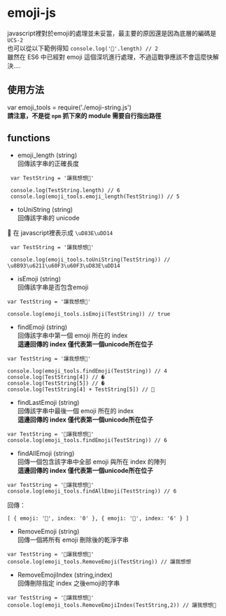 # emoji-js
javascript裡對於emoji的處理並未妥當，最主要的原因還是因為底層的編碼是 `UCS-2`   
也可以從以下範例得知   `console.log('🤔'.length) // 2`   
雖然在 ES6 中已經對 emoji 這個深坑進行處理，不過這戰爭應該不會這麼快解決....

## 使用方法
var emoji_tools = require('./emoji-string.js')   
**請注意，不是從 `npm` 抓下來的 module 需要自行指出路徑**

## functions
* emoji_length (string)  
回傳該字串的正確長度
```
 var TestString = '讓我想想🤔'

 console.log(TestString.length) // 6
 console.log(emoji_tools.emoji_length(TestString)) // 5
```

* toUniString (string)  
回傳該字串的 unicode

🤔 在 javascript裡表示成 `\uD83E\uDD14`
```
 var TestString = '讓我想想🤔'

 console.log(emoji_tools.toUniString(TestString)) // \u8B93\u6211\u60F3\u60F3\uD83E\uDD14
```

* isEmoji (string)  
回傳該字串是否包含emoji
```
var TestString = '讓我想想🤔'

console.log(emoji_tools.isEmoji(TestString)) // true
```

* findEmoji (string)  
回傳該字串中第一個 emoji 所在的 index  
**這邊回傳的 index 僅代表第一個unicode所在位子**
```
var TestString = '讓我想想🤔'

console.log(emoji_tools.findEmoji(TestString)) // 4
console.log(TestString[4]) // �
console.log(TestString[5]) // �
console.log(TestString[4] + TestString[5]) // 🤔
```

* findLastEmoji (string)  
回傳該字串中最後一個 emoji 所在的 index  
**這邊回傳的 index 僅代表第一個unicode所在位子**
```
var TestString = '🤔讓我想想🤔'
console.log(emoji_tools.findEmoji(TestString)) // 6
```

* findAllEmoji (string)  
回傳一個包含該字串中全部 emoji 與所在 index 的陣列  
**這邊回傳的 index 僅代表第一個unicode所在位子**
```
var TestString = '🤔讓我想想🤔'
console.log(emoji_tools.findAllEmoji(TestString)) // 6
```
回傳：
```
[ { emoji: '🤔', index: '0' }, { emoji: '🤔', index: '6' } ]
```

* RemoveEmoji (string)  
回傳一個將所有 emoji 刪除後的乾淨字串
```
var TestString = '🤔讓我想想🤔'
console.log(emoji_tools.RemoveEmoji(TestString)) // 讓我想想
```

* RemoveEmojiIndex (string,index)  
回傳刪除指定 index 之後emoji的字串
```
var TestString = '🤔讓我想想🤔'
console.log(emoji_tools.RemoveEmojiIndex(TestString,2)) // 讓我想想🤔
```

